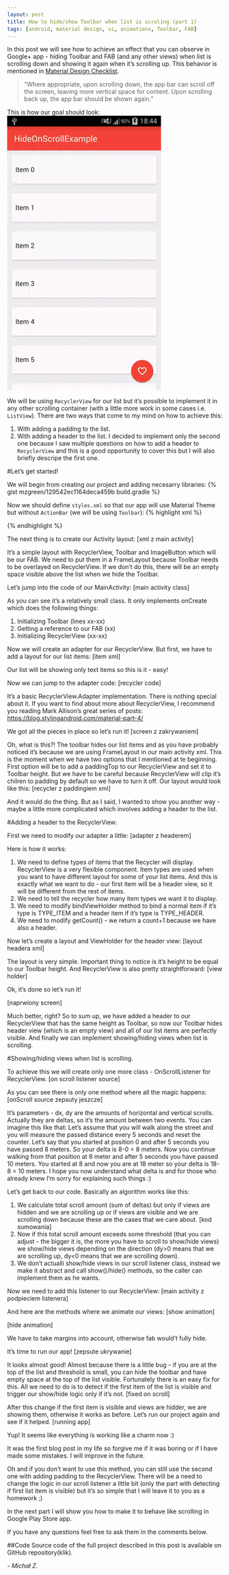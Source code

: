 ```yaml
---
layout: post
title: How to hide/show Toolbar when list is scroling (part 1)
tags: [android, material design, ui, animations, Toolbar, FAB]
---
```


In this post we will see how to achieve an effect that you can observe in Google+ app - hiding Toolbar and FAB (and any other views) when list is scrolling down and showing it again when it’s scrolling up. This behavior is mentioned in [Material Design Checklist].
> "Where appropriate, upon scrolling down, the app bar can scroll off the screen, leaving more vertical space for content. Upon scrolling back up, the app bar should be shown again.”

This is how our goal should look:
![Working example](/images/1/demo_gif.gif "Working example")


We will be using `RecyclerView` for our list but it’s possible to implement it in any other scrolling container (with a little more work in some cases i.e. `ListView`).
There are two ways that come to my mind on how to achieve this:
1. With adding a padding to the list. 
2. With adding a header to the list.
I decided to implement only the second one because I saw multiple questions on how to add a header to `RecyclerView` and this is a good opportunity to cover this but I will also briefly descripe the first one.

#Let’s get started!

We will begin from creating our project and adding necesarry libraries:
{% gist mzgreen/129542ec1164deca459b build.gradle %}

Now we should define `styles.xml` so that our app will use Material Theme but without `ActionBar` (we will be using `Toolbar`):
{% highlight xml %}
<style name="AppTheme" parent="Theme.AppCompat.Light.NoActionBar">
  <item name="colorPrimary">@color/color_primary</item>
  <item name="colorPrimaryDark">@color/color_primary_dark</item>
</style>
 {% endhighlight %}

The next thing is to create our Activity layout:
[xml z main activity]

It’s a simple layout with RecyclerView, Toolbar and ImageButton which will be our FAB. We need to put them in a FrameLayout because Toolbar needs to be overlayed on RecyclerView. If we don’t do this, there will be an empty space visible above the list when we hide the Toolbar.

Let’s jump into the code of our MainActivity:
[main activity class]

As you can see it’s a relatively small class. It only implements onCreate which does the following things:
1. Initializing Toolbar (lines xx-xx)
2. Getting a reference to our FAB (xx)
3. Initializing RecyclerView (xx-xx)

Now we will create an adapter for our RecyclerView. But first, we have to add a layout for our list items:
[item xml]

Our list will be showing only text items so this is it - easy!

Now we can jump to the adapter code:
[recycler code]

It’s a basic RecyclerView.Adapter implementation. There is nothing special about it. If you want to find about more about RecyclerView, I recommend you reading Mark Allison’s great series of posts: https://blog.stylingandroid.com/material-part-4/

We got all the pieces in place so let’s run it!
[screen z zakrywaniem]

Oh, what is this?! The toolbar hides our list items and as you have probably noticed it’s because we are using FrameLayout in our main activity xml. This is the moment when we have two options that I mentioned at te beginning.
First option will be to add a paddingTop to our RecyclerView and set it to Toolbar height. But we have to be careful because RecyclerView will clip it’s chilren to padding by default so we have to turn it off. Our layout would look like this:
[recycler z paddingiem xml]

And it would do the thing. But as I said, I wanted to show you another way - maybe a little more complicated which involves adding a header to the list.

#Adding a header to the RecyclerView:

First we need to modify our adapter a little:
[adapter z headerem]

Here is how it works:
1. We need to define types of items that the Recycler will display. RecyclerView is a very flexible component. Item types are used when you want to have different layout for some of your list items. And this is exactly what we want to do - our first item will be a header view, so it will be different from the rest of items.
2. We need to tell the recycler how many item types we want it to display.
3. We need to modify bindViewHolder method to bind a normal item if it’s type is TYPE_ITEM and a header item if it’s type is TYPE_HEADER.
4. We need to modify getCount() - we return a count+1 because we have also a header.

Now let’s create a layout and ViewHolder for the header view:
[layout headera xml]

The layout is very simple. Important thing to notice is it’s height to be equal to our Toolbar height. And RecyclerView is also pretty straightforward:
[view holder]

Ok, it’s done so let’s run it!

[naprwiony screen]

Much better, right?
So to sum up, we have added a header to our RecyclerView that has the same height as Toolbar, so now our Toolbar hides header view (which is an empty view) and all of our list items are perfectly visible.
And finally we can implement showing/hiding views when list is scrolling.

#Showing/hiding views when list is scrolling.

To achieve this we will create only one more class - OnScrollListener for RecyclerView.
[on scroll listener source]

As you can see there is only one method where all the magic happens:
[onScroll source zepsuty jeszcze]

It’s parameters - dx, dy are the amounts of horizontal and vertical scrolls. Actually they are deltas, so it’s the amount between two events.
You can imagine this like that:
Let’s assume that you will walk along the street and you will measure the passed distance every 5 seconds and reset the counter. Let’s say that you started at position 0 and after 5 seconds you have passed 8 meters. So your delta is 8-0 = 8 meters. Now you continue walking from that position at 8 meter and after 5 seconds you have passed 10 meters. You started at 8 and now you are at 18 meter so your delta is 18-8 = 10 meters. I hope you now understand what delta is and for those who already knew I’m sorry for explaining such things :)

Let’s get back to our code. Basically an algorithm works like this:
1. We calculate total scroll amount (sum of deltas) but only if views are hidden and we are scrolling up or if views are visible and we are scrolling down because these are the cases that we care about.
[kod sumowania]
2. Now if this total scroll amount exceeds some threshold (that you can adjust - the bigger it is, the more you have to scroll to show/hide views) we show/hide views depending on the direction (dy>0 means that we are scrolling up, dy<0 means that we are scrolling down).
3. We don’t actualli show/hide views in our scroll listener class, instead we make it abstract and call show()/hide() methods, so the caller can implement them as he wants.

Now we need to add this listener to our RecyclerView:
[main activity z podpieciem listenera]

And here are the methods where we animate our views:
[show animation]

[hide animation]

We have to take margins into account, otherwise fab would’t fully hide.

It’s time to run our app!
[zepsute ukrywanie]

It looks almost good! Almost because there is a little bug - if you are at the top of the list and threshold is small, you can hide the toolbar and have empty space at the top of the list visible. Fortunately there is an easy fix for this. All we need to do is to detect if the first item of the list is visible and trigger our show/hide logic only if it’s not.
[fixed on scroll]

After this change if the first item is visible and views are hidder, we are showing them, otherwise it works as before. Let’s run our project again and see if it helped.
[running app]

Yup! It seems like everything is working like a charm now :)

It was the first blog post in my life so forgive me if it was boring or if I have made some mistakes. I will improve in the future.

Oh and if you don’t want to use this method, you can still use the second one with adding padding to the RecyclerView. There will be a need to change the logic in our scroll listener a little bit (only the part with detecting if first list item is visible) but it’s so simple that I will leave it to you as a homework ;)

In the next part I will show you how to make it to behave like scrolling in Google Play Store app.

If you have any questions feel free to ask them in the comments below.

##Code
Source code of the full project described in this post is available on GitHub repository(klik).

 *- Michał Z.*

[Material Design Checklist]:http://android-developers.blogspot.com/2014/10/material-design-on-android-checklist.html
